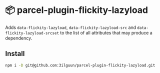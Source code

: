# 📦 parcel-plugin-flickity-lazyload

Adds `data-flickity-lazyload`, `data-flickity-lazyload-src` and `data-flickity-lazyload-srcset` to the list of all attributes that may produce a dependency.

## Install

```bash
npm i -D git@github.com:3ilguun/parcel-plugin-flickity-lazyload.git
```    

